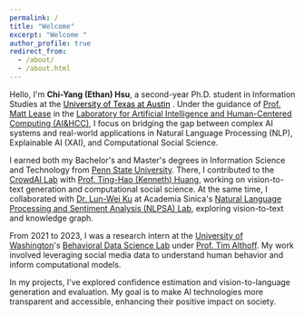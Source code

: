 ```yaml
---
permalink: /
title: "Welcome"
excerpt: "Welcome "
author_profile: true
redirect_from: 
  - /about/
  - /about.html
---
```


Hello, I'm **Chi-Yang (Ethan) Hsu**, a second-year Ph.D. student in Information Studies at the <a href="https://www.utexas.edu/" style="color: black;">University of Texas at Austin</a>
. Under the guidance of <a href="https://www.utexas.edu/" style="color: black;">[Prof. Matt Lease](https://www.ischool.utexas.edu/~ml/) in the <a href="https://www.utexas.edu/" style="color: black;">[Laboratory for Artificial Intelligence and Human-Centered Computing (AI&HCC)](https://ai.ischool.utexas.edu/), I focus on bridging the gap between complex AI systems and real-world applications in Natural Language Processing (NLP), Explainable AI (XAI), and Computational Social Science.

I earned both my Bachelor's and Master's degrees in Information Science and Technology from <a href="https://www.utexas.edu/" style="color: black;">[Penn State University](https://www.psu.edu/). There, I contributed to the <a href="https://www.utexas.edu/" style="color: black;">[CrowdAI Lab](https://crowd.ist.psu.edu/crowd-ai-lab.html) with <a href="https://www.utexas.edu/" style="color: black;">[Prof. Ting-Hao (Kenneth) Huang](https://sites.psu.edu/kennethhuang/), working on vision-to-text generation and computational social science. At the same time, I collaborated with <a href="https://www.utexas.edu/" style="color: black;">[Dr. Lun-Wei Ku](https://www.iis.sinica.edu.tw/pages/lwku/) at Academia Sinica's <a href="https://www.utexas.edu/" style="color: black;">[Natural Language Processing and Sentiment Analysis (NLPSA) Lab](https://academiasinicanlplab.github.io), exploring vision-to-text and knowledge graph.

From 2021 to 2023, I was a research intern at the <a href="https://www.utexas.edu/" style="color: black;">[University of Washington](https://www.washington.edu/)'s <a href="https://www.utexas.edu/" style="color: black;">[Behavioral Data Science Lab](https://behavioral-data.github.io/) under <a href="https://www.utexas.edu/" style="color: black;">[Prof. Tim Althoff](http://timalthoff.de/). My work involved leveraging social media data to understand human behavior and inform computational models.

In my projects, I've explored confidence estimation and vision-to-language generation and evaluation. My goal is to make AI technologies more transparent and accessible, enhancing their positive impact on society.


